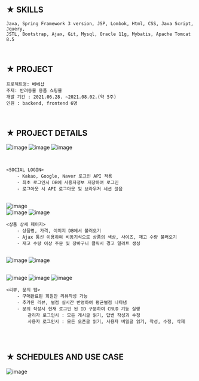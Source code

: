
## **★ SKILLS**
    Java, Spring Framework 3 version, JSP, Lombok, Html, CSS, Java Script, Jquery, 
    JSTL, Bootstrap, Ajax, Git, Mysql, Oracle 11g, Mybatis, Apache Tomcat 8.5
<br/>

## **★ PROJECT**
 
    프로젝트명: 베베샵 
    주제: 반려동물 용품 쇼핑몰
    개발 기간 : 2021.06.28. ~2021.08.02.(약 5주)
    인원 : backend, frontend 6명
<br/>  

## **★ PROJECT DETAILS**  
 
 ![image](https://user-images.githubusercontent.com/80886742/129671771-f366806c-2713-4a3d-a2a3-8a3728885786.png)
 ![image](https://user-images.githubusercontent.com/80886742/129677301-3a57e612-367d-47ac-9786-a13b78dbc6be.png)
 ![image](https://user-images.githubusercontent.com/80886742/129825607-2b9e30f0-c371-479d-8552-61fb62eaeace.png)

<br/>
    
    <SOCIAL LOGIN>
        - Kakao, Google, Naver 로그인 API 적용
        - 최초 로그인시 DB에 사용자정보 저장하여 로그인
        - 로그아웃 시 API 로그아웃 및 브라우저 세션 끊음

    
 ## 
![image](https://user-images.githubusercontent.com/80886742/129668671-04dee719-87d4-47b9-ab9e-0da953ea201d.png)  
![image](https://user-images.githubusercontent.com/80886742/129676238-5a11c9d5-cdd4-4fbb-8094-d799698a73d3.png)
![image](https://user-images.githubusercontent.com/80886742/129825818-eb0e0c8b-ab12-46c9-ad5d-ec3f3813614d.png)
<br/>
        
    <상품 상세 페이지>
        - 상품명, 가격, 이미지 DB에서 불러오기
        - Ajax 통신 이용하여 비동기식으로 상품의 색상, 사이즈, 재고 수량 불러오기
        - 재고 수량 이상 주문 및 장바구니 클릭시 경고 알러트 생성        
    
 ##    
![image](https://user-images.githubusercontent.com/80886742/129669198-c18504ab-1199-4d80-b99e-4e86732dc5e5.png)
![image](https://user-images.githubusercontent.com/80886742/129671582-947dc47f-a923-42f7-a47d-82032540bb9f.png)
<br/>
## 
![image](https://user-images.githubusercontent.com/80886742/129683801-679dbf16-2f1c-4976-88ab-5c54b20a2e0d.png)
![image](https://user-images.githubusercontent.com/80886742/129679321-554ba580-5689-4094-a19a-88520b4d5bfe.png)
![image](https://user-images.githubusercontent.com/80886742/129825771-3bb45f6f-bb10-46e8-b8f3-818622d696fb.png)
<br/>    
    
    <리뷰, 문의 탭>
        - 구매완료된 회원만 리뷰작성 가능
        - 추가된 리뷰, 별점 실시간 반영하여 평균별점 나타냄
        - 문의 작성시 현재 로그인 된 ID 구분하여 CRUD 기능 실행
            관리자 로그인시 : 모든 게시글 읽기, 답변 작성과 수정
            사용자 로그인시 : 모든 오픈글 읽기, 사용자 비밀글 읽기, 작성, 수정, 삭제

## 

<br/>

## **★ SCHEDULES AND USE CASE**

![image](https://user-images.githubusercontent.com/80886742/129682142-52c847d3-cccf-4c50-afd0-ef5d17e394c6.png)

<br/>

